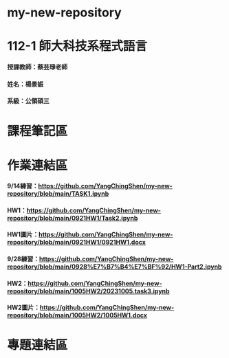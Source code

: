 # my-new-repository
# 112-1 師大科技系程式語言
#### 授課教師：蔡芸琤老師
#### 姓名：楊景娠
#### 系級：公領碩三
# 課程筆記區
# 作業連結區
#### 9/14練習：https://github.com/YangChingShen/my-new-repository/blob/main/TASK1.ipynb
#### HW1：https://github.com/YangChingShen/my-new-repository/blob/main/0921HW1/Task2.ipynb
#### HW1圖片：https://github.com/YangChingShen/my-new-repository/blob/main/0921HW1/0921HW1.docx
#### 9/28練習：https://github.com/YangChingShen/my-new-repository/blob/main/0928%E7%B7%B4%E7%BF%92/HW1-Part2.ipynb
#### HW2：https://github.com/YangChingShen/my-new-repository/blob/main/1005HW2/20231005.task3.ipynb
#### HW2圖片：https://github.com/YangChingShen/my-new-repository/blob/main/1005HW2/1005HW1.docx
# 專題連結區

